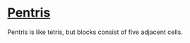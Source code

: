 # [Pentris](http://justinjc.github.io/pentris2)

Pentris is like tetris, but blocks consist of five adjacent cells.
